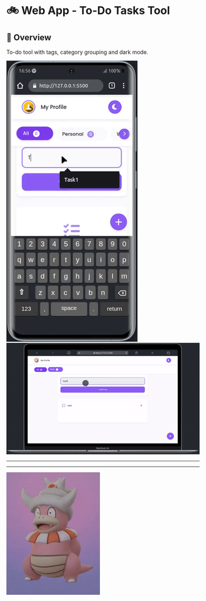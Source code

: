 #  :bike: Web App - To-Do Tasks Tool

## :scroll: Overview 
To-do tool with tags, category grouping and dark mode.

![screenshot](pics/screengif1.gif)
![screenshot](pics/screengif2.gif)

***
***

![screenshot](pics/slowking.gif "...Then teach and guide yourself")